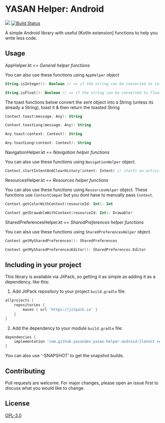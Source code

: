 # YASAN Helper: Android
[![](https://jitpack.io/v/yasandev/yasan-helper-android.svg)](https://jitpack.io/#yasandev/yasan-helper-android)  [![Build Status](https://travis-ci.com/yasandev/yasan-helper-android.svg?branch=main)](https://travis-ci.com/yasandev/yasan-helper-android)

A simple Android library with useful [Kotlin extension] functions to help you write less code.

## Usage
AppHelper.kt == *General helper functions*

You can also use these functions using `AppHelper` object
```kotlin
String.isInteger(): Boolean // == if the string can be converted to interger 

String.isFloat(): Boolean // == if the string can be converted to float 
```
The toast functions below convert the sent object into a String (unless its already a String), toast it & then return the toasted String
```kotlin
Context.toast(message: Any): String

Context.toastLong(message: Any): String

Any.toast(context: Context): String

Any.toastLong(context: Context): String

```

NavigationHelper.kt == *Navigation helper functions*

You can also use these functions using `NavigationHelper` object.
```kotlin
Context.startIntentAndClearHistory(intent: Intent) // starts an activity and clears the history
```

ResourcesHelper.kt == *Resources helper functions*

You can also use these functions using `ResourcesHelper` object. These functions use `ContextCompat` but you dont have to manually pass `Context`.
```kotlin
Context.getColorWithContext(resourceId: Int): Int 

Context.getDrawableWithContext(resourceId: Int): Drawable?
```

SharedPreferencesHelper.kt == *SharedPreferences helper functions*

You can also use these functions using `SharedPreferencesHelper` object. 
```kotlin
Context.getMySharedPreferences(): SharedPreferences

Context.getMySharedPreferencesEditor(): SharedPreferences.Editor
```

## Including in your project
This library is available via JitPack, so getting it as simple as adding it as a dependency, like this:

1. Add JitPack repository to your project `build.gradle` file:
```gradle
allprojects {
    repositories {
        maven { url 'https://jitpack.io' }
    }
}
```
2. Add the dependency to your module `build.gradle` file:
```gradle
dependencies {
    implementation 'com.github.yasandev:yasan-helper-android:{latest version}'
}
```

You can also use '-SNAPSHOT' to get the snapshot builds.

## Contributing
Pull requests are welcome. For major changes, please open an issue first to discuss what you would like to change.

## License
[GPL-3.0](https://www.gnu.org/licenses/gpl-3.0.txt)
